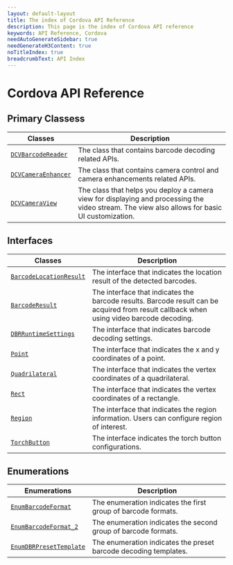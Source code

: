 ```yaml
---
layout: default-layout
title: The index of Cordova API Reference
description: This page is the index of Cordova API reference
keywords: API Reference, Cordova
needAutoGenerateSidebar: true
needGenerateH3Content: true
noTitleIndex: true
breadcrumbText: API Index
---
```


# Cordova API Reference

## Primary Classess

| Classes | Description |
| ------- | ----------- |
| [`DCVBarcodeReader`](barcode-reader.md) | The class that contains barcode decoding related APIs. |
| [`DCVCameraEnhancer`](camera-enhancer.md) | The class that contains camera control and camera enhancements related APIs. |
| [`DCVCameraView`](camera-view.md) | The class that helps you deploy a camera view for displaying and processing the video stream. The view also allows for basic UI customization. |

## Interfaces

| Classes | Description |
| ------- | ----------- |
| [`BarcodeLocationResult`](interface-barcode-location-result.md) | The interface that indicates the location result of the detected barcodes. |
| [`BarcodeResult`](interface-barcode-result.md) | The interface that indicates the barcode results. Barcode result can be acquired from result callback when using video barcode decoding. |
| [`DBRRuntimeSettings`](interface-dbr-runtime-settings.md) | The interface that indicates barcode decoding settings. |
| [`Point`](interface-point.md) | The interface that indicates the x and y coordinates of a point. |
| [`Quadrilateral`](interface-quadrilateral.md) | The interface that indicates the vertex coordinates of a quadrilateral.|
| [`Rect`](interface-rect.md) | The interface that indicates the vertex coordinates of a rectangle. |
| [`Region`](interface-region.md) | The interface that indicates the region information. Users can configure region of interest. |
| [`TorchButton`](interface-torch-button.md) | The interface indicates the torch button configurations. |

## Enumerations

| Enumerations | Description |
| ------------ | ----------- |
| [`EnumBarcodeFormat`](enum-barcode-format.md) | The enumeration indicates the first group of barcode formats. |
| [`EnumBarcodeFormat_2`](enum-barcode-format2.md) | The enumeration indicates the second group of barcode formats. |
| [`EnumDBRPresetTemplate`](enum-dbr-preset-template.md) | The enumeration indicates the preset barcode decoding templates. |
